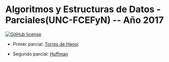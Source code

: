 # Algoritmos y Estructuras de Datos - Parciales(UNC-FCEFyN) -- Año 2017
[![GitHub license](https://img.shields.io/badge/license-MIT-blue.svg)](https://raw.githubusercontent.com/circleci/circleci-docs/master/LICENSE)

+ Primer parcial: [Torres de Hanoi](https://github.com/GabrielEValenzuela/AyED017/tree/master/primer_parcial)

+ Segundo parcial: [Huffman](https://github.com/GabrielEValenzuela/AyED017/tree/master/segundo_parcial)
